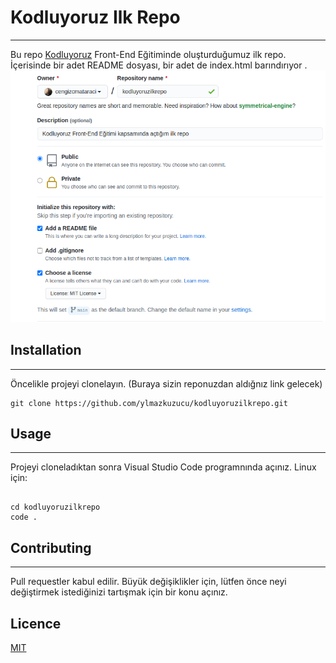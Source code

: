 # Kodluyoruz Ilk Repo
---

Bu repo [Kodluyoruz](https://www.kodluyoruz.org/) Front-End Eğitiminde oluşturduğumuz ilk repo. İçerisinde bir adet README dosyası, bir adet de index.html barındırıyor .
![resimler](https://raw.githubusercontent.com/Kodluyoruz/taskforce/main/git/odev1/figures/github.png)


## Installation
---
Öncelikle projeyi clonelayın. (Buraya sizin reponuzdan aldığnız link gelecek)
```
git clone https://github.com/ylmazkuzucu/kodluyoruzilkrepo.git
```
## Usage
---
Projeyi cloneladıktan sonra Visual Studio Code programnında açınız.
Linux için:
```

cd kodluyoruzilkrepo
code .
```
## Contributing 
---
Pull requestler kabul edilir. Büyük değişiklikler için, lütfen önce neyi değiştirmek istediğinizi tartışmak için bir konu açınız.
## Licence
[MIT](https://choosealicense.com/licenses/mit/)









